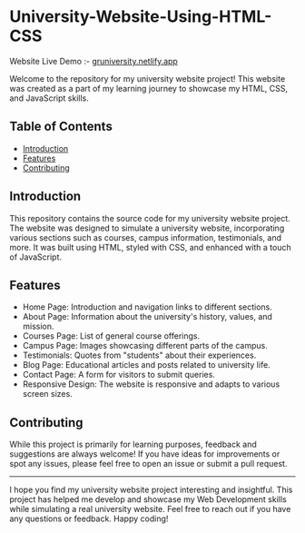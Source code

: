 # University-Website-Using-HTML-CSS

Website Live Demo :- [gruniversity.netlify.app](https://gruniversity.netlify.app/)

Welcome to the repository for my university website project! This website was created as a part of my learning journey to showcase my HTML, CSS, and JavaScript skills.

## Table of Contents

- [Introduction](#introduction)
- [Features](#features)
- [Contributing](#contributing)

## Introduction

This repository contains the source code for my university website project. The website was designed to simulate a university website, incorporating various sections such as courses, campus information, testimonials, and more. It was built using HTML, styled with CSS, and enhanced with a touch of JavaScript.

## Features

- Home Page: Introduction and navigation links to different sections.
- About Page: Information about the university's history, values, and mission.
- Courses Page: List of general course offerings.
- Campus Page: Images showcasing different parts of the campus.
- Testimonials: Quotes from "students" about their experiences.
- Blog Page: Educational articles and posts related to university life.
- Contact Page: A form for visitors to submit queries.
- Responsive Design: The website is responsive and adapts to various screen sizes.

## Contributing

While this project is primarily for learning purposes, feedback and suggestions are always welcome! If you have ideas for improvements or spot any issues, please feel free to open an issue or submit a pull request.

---

I hope you find my university website project interesting and insightful. This project has helped me develop and showcase my Web Development skills while simulating a real university website. Feel free to reach out if you have any questions or feedback. Happy coding!
